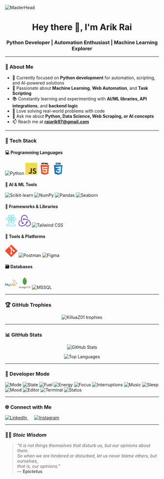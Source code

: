 ![MasterHead](https://s1.ezgif.com/tmp/ezgif-1a7a430efab0dd.gif)

<h1 align="center">Hey there 👋, I'm Arik Rai</h1>
<h3 align="center">Python Developer | Automation Enthusiast | Machine Learning Explorer</h3>

---

### 🚀 About Me

- 🔭 Currently focused on **Python development** for automation, scripting, and AI-powered solutions  
- 🤖 Passionate about **Machine Learning**, **Web Automation**, and **Task Scripting**
- 📚 Constantly learning and experimenting with **AI/ML libraries, API integrations**, and **backend logic**
- 🧠 Love solving real-world problems with code
- 💬 Ask me about **Python, Data Science, Web Scraping, or AI concepts**
- 📫 Reach me at **raiarik97@gmail.com**

---

### 🧰 Tech Stack

#### 💻 Programming Languages
<p>
  <img src="https://www.vectorlogo.zone/logos/python/python-icon.svg" alt="Python" width="40" height="40"/>
  <img src="https://raw.githubusercontent.com/devicons/devicon/master/icons/javascript/javascript-original.svg" alt="JavaScript" width="40" height="40"/>
  <img src="https://raw.githubusercontent.com/devicons/devicon/master/icons/html5/html5-original-wordmark.svg" alt="HTML5" width="40" height="40"/>
  <img src="https://raw.githubusercontent.com/devicons/devicon/master/icons/css3/css3-original-wordmark.svg" alt="CSS3" width="40" height="40"/>
</p>

#### 🧠 AI & ML Tools
<p>
  <img src="https://scikit-learn.org/stable/_static/scikit-learn-logo-small.png" alt="Scikit-learn" width="40" height="40"/>
  <img src="https://numpy.org/images/logo.svg" alt="NumPy" width="40" height="40"/>
  <img src="https://pandas.pydata.org/static/img/pandas_white.svg" alt="Pandas" width="40" height="40"/>
  <img src="https://seaborn.pydata.org/_static/logo-wide-lightbg.svg" alt="Seaborn" height="40"/>
</p>

#### 🧰 Frameworks & Libraries
<p>
  <img src="https://raw.githubusercontent.com/devicons/devicon/master/icons/react/react-original-wordmark.svg" alt="React" width="40" height="40"/>
  <img src="https://raw.githubusercontent.com/devicons/devicon/master/icons/redux/redux-original.svg" alt="Redux" width="40" height="40"/>
  <img src="https://www.vectorlogo.zone/logos/tailwindcss/tailwindcss-icon.svg" alt="Tailwind CSS" width="40" height="40"/>
</p>

#### 🔧 Tools & Platforms
<p>
  <img src="https://raw.githubusercontent.com/devicons/devicon/master/icons/git/git-original.svg" alt="Git" width="40" height="40"/>
  <img src="https://www.vectorlogo.zone/logos/getpostman/getpostman-icon.svg" alt="Postman" width="40" height="40"/>
  <img src="https://www.vectorlogo.zone/logos/figma/figma-icon.svg" alt="Figma" width="40" height="40"/>
</p>

#### 🗃️ Databases
<p>
  <img src="https://raw.githubusercontent.com/devicons/devicon/master/icons/mysql/mysql-original-wordmark.svg" alt="MySQL" width="40" height="40"/>
  <img src="https://raw.githubusercontent.com/devicons/devicon/master/icons/mongodb/mongodb-original-wordmark.svg" alt="MongoDB" width="40" height="40"/>
  <img src="https://www.svgrepo.com/show/303229/microsoft-sql-server-logo.svg" alt="MSSQL" width="40" height="40"/>
</p>

---

### 🏆 GitHub Trophies

<p align="center">
  <img src="https://github-profile-trophy.vercel.app/?username=KilluaZ01&theme=gruvbox&no-frame=true&column=7" alt="KilluaZ01 trophies" />
</p>

---

### 📊   GitHub Stats

<p align="center">
  <img src="https://github-readme-stats.vercel.app/api?username=KilluaZ01&show_icons=true&theme=nightowl&hide_border=true" alt="GitHub Stats"/>
</p>
<p align="center">
  <img src="https://github-readme-stats.vercel.app/api/top-langs/?username=KilluaZ01&layout=compact&theme=nightowl&hide_border=true" alt="Top Languages"/>
</p>

---

### 🧭 Developer Mode

![Mode](https://img.shields.io/badge/Mode-Deep%20Work-darkblue)
![State](https://img.shields.io/badge/State-Flow%20State-yellow)
![Fuel](https://img.shields.io/badge/Fuel-Coffee☕%20%7C%20Green%20Tea🍵-brown)
![Energy](https://img.shields.io/badge/Energy-73%25-green)
![Focus](https://img.shields.io/badge/Focus-Laser%20Sharp-blue)
![Interruptions](https://img.shields.io/badge/Notifications-Off-red)
![Music](https://img.shields.io/badge/Now%20Playing-LoFi🎧-orange)
![Sleep](https://img.shields.io/badge/Sleep-Scheduled🛌-grey)
![Mood](https://img.shields.io/badge/Mood-Stoic🧘‍♂️-blueviolet)
![Editor](https://img.shields.io/badge/Editor-VSCode-007ACC?logo=visualstudiocode)
![Terminal](https://img.shields.io/badge/Terminal-Neovim💻-informational)
![Status](https://img.shields.io/badge/Status-Building...🚀-success)

---

### 🌐   Connect with Me

<p align="left">
  <a href="https://linkedin.com/in/arik-rai-648b5b250" target="_blank">
    <img src="https://raw.githubusercontent.com/rahuldkjain/github-profile-readme-generator/master/src/images/icons/Social/linked-in-alt.svg" alt="LinkedIn" width="40" height="40"/>
  </a>
  &nbsp;&nbsp;&nbsp;&nbsp;
  <a href="https://instagram.com/arik_raii" target="_blank">
    <img src="https://raw.githubusercontent.com/rahuldkjain/github-profile-readme-generator/master/src/images/icons/Social/instagram.svg" alt="Instagram" width="40" height="40"/>
  </a>
</p>

---

### 🧘‍♂️   *Stoic Wisdom*

> *"It is not things themselves that disturb us, but our opinions about them.  
> So when we are hindered or disturbed, let us never blame others, but ourselves,  
> that is, our opinions."*  
> — **Epictetus**
